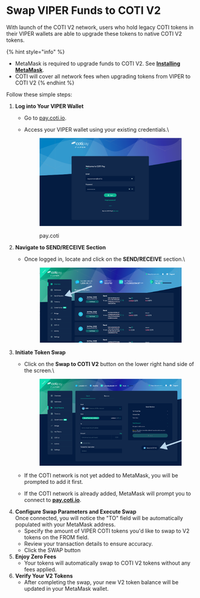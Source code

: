 # Swap VIPER Funds to COTI V2

With launch of the COTI V2 network, users who hold legacy COTI tokens in their VIPER wallets are able to upgrade these tokens to native COTI V2 tokens.&#x20;

{% hint style="info" %}
* MetaMask is required to upgrade funds to COTI V2. See [**Installing MetaMask**](https://metamask.io/download).
* COTI will cover all network fees when upgrading tokens from VIPER to COTI V2
{% endhint %}

Follow these simple steps:

1. **Log into Your VIPER Wallet**
   * Go to [pay.coti.io](https://pay.coti.io).
   *   Access your VIPER wallet using your existing credentials.\


       <figure><img src="../.gitbook/assets/image (18).png" alt=""><figcaption><p>pay.coti</p></figcaption></figure>
2. **Navigate to SEND/RECEIVE Section**
   *   Once logged in, locate and click on the **SEND/RECEIVE** section.\


       <figure><img src="../.gitbook/assets/image (19).png" alt=""><figcaption></figcaption></figure>
3. **Initiate Token Swap**
   *   Click on the **Swap to COTI V2** button on the lower right hand side of the screen.\


       <figure><img src="../.gitbook/assets/image (21).png" alt=""><figcaption></figcaption></figure>
   * If the COTI network is not yet added to MetaMask, you will be prompted to add it first.
   * If the COTI network is already added, MetaMask will prompt you to connect to [**pay.coti.io**](https://pay.coti.io).
4. **Configure Swap Parameters and Execute Swap**\
   Once connected, you will notice the "TO" field will be automatically populated with your MetaMask address.
   * Specify the amount of VIPER COTI tokens you'd like to swap to V2 tokens on the FROM field.
   * Review your transaction details to ensure accuracy.
   * Click the SWAP button
5. **Enjoy Zero Fees**
   * Your tokens will automatically swap to COTI V2 tokens without any fees applied.
6. **Verify Your V2 Tokens**
   * After completing the swap, your new V2 token balance will be updated in your MetaMask wallet.
